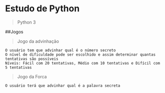 # Estudo de Python

> Python 3

##Jogos

> Jogo da advinhação
```
O usuário tem que advinhar qual é o número secreto
O nível de dificuldade pode ser escolhido e assim determinar quantas tentativas são possíveis
Níveis: Fácil com 20 tentativas, Médio com 10 tentativas e Difícil com 5 tentativas
```

> Jogo da Forca
```
O usuário terá que advinhar qual é a palavra secreta
```
